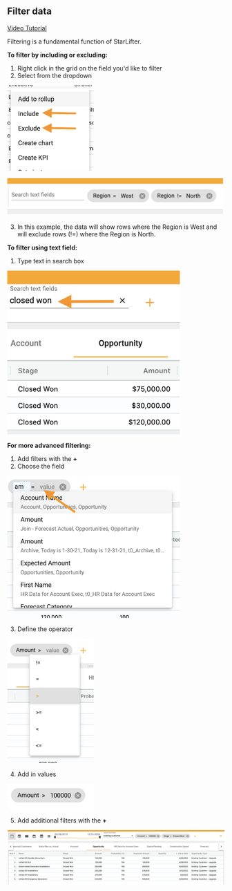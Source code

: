 ## Filter data
[Video Tutorial](https://youtu.be/PymSStssw24?feature=shared)

Filtering is a fundamental function of StarLifter. 

**To filter by including or excluding:**
1.  Right click in the grid on the field you'd like to filter
2.  Select from the dropdown

<img src="../assets/include.png"  style="width:200px" class="border"></img>

<img src="../assets/filter_include_result.png"  style="width:500px" class="border"></img>

3. In this example, the data will show rows where the Region is West and will exclude rows (!=) where the Region is North.

**To filter using text field:**
1. Type text in search box


<img src="../assets/filter_textfilter.png"  style="width:400px" class="border"></img>

**For more advanced filtering:**
1.  Add filters with the **+**
2.  Choose the field

<img src="../assets/filter_type_ahead.png"  style="width:400px" class="border"></img>

3.  Define the operator

<img src="../assets/filter_operators.png"  style="width:200px" class="border"></img>

4.  Add in values

<img src="../assets/filter_values.png"  style="width:200px" class="border"></img>

5.  Add additional filters with the **+**

<img src="../assets/filter_all.png"  style="width:800px" class="border"></img>



